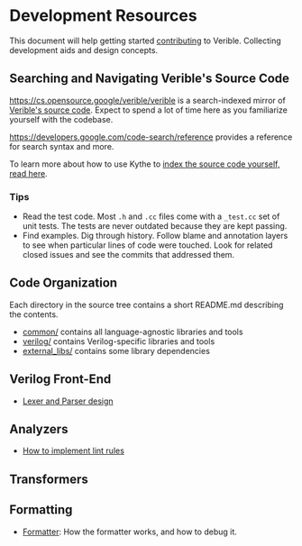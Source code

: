 # Development Resources

This document will help getting started [contributing](../CONTRIBUTING.md) to
Verible. Collecting development aids and design concepts.

## Searching and Navigating Verible's Source Code

https://cs.opensource.google/verible/verible is a search-indexed mirror of
[Verible's source code](https://github.com/chipsalliance/verible). Expect to spend a
lot of time here as you familiarize yourself with the codebase.

https://developers.google.com/code-search/reference provides a reference for
search syntax and more.

To learn more about how to use Kythe to
[index the source code yourself, read here](./indexing.md).

### Tips

*   Read the test code. Most `.h` and `.cc` files come with a `_test.cc` set of
    unit tests. The tests are never outdated because they are kept passing.
*   Find examples. Dig through history. Follow blame and annotation layers to
    see when particular lines of code were touched. Look for related closed
    issues and see the commits that addressed them.

## Code Organization

Each directory in the source tree contains a short README.md describing the
contents.

*   [common/](../verible/common) contains all language-agnostic libraries and tools
*   [verilog/](../verible/verilog) contains Verilog-specific libraries and tools
*   [external_libs/](../external_libs) contains some library dependencies

## Verilog Front-End

*   [Lexer and Parser design](./parser_design.md)

## Analyzers

*   [How to implement lint rules](./style_lint.md)

## Transformers

## Formatting

*   [Formatter](./foramtter.md): How the formatter works, and how to debug it.
